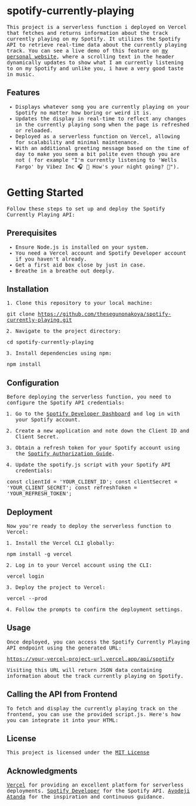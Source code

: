 # spotify-currently-playing

<samp>

This project is a serverless function i deployed on Vercel that fetches and returns information about the track currently playing on my Spotify. It utilizes the Spotify API to retrieve real-time data about the currently playing track. You can see a live demo of this feature on <a href="https://thesegunonakoya.me" target="_blank">my personal website</a>, where a scrolling text in the header dynamically updates to show what I am currently listening to on my Spotify and unlike you, i have a very good taste in music.

</samp>

## Features

<samp>

- Displays whatever song you are currently playing on your Spotify no matter how boring or weird it is.
- Updates the display in real-time to reflect any changes in the currently playing song when the page is refreshed or reloaded.
- Deployed as a serverless function on Vercel, allowing for scalability and minimal maintenance.
- With an additional greeting message based on the time of day to make you seem a bit polite even though you are not ( for example "I'm currently listening to 'Wells Fargo' by Vibez Inc 🎧 📀 How's your night going? 🎈").

</samp>

# Getting Started

<samp>

Follow these steps to set up and deploy the Spotify Currently Playing API:

</samp>

## Prerequisites

<samp>

- Ensure Node.js is installed on your system.
- You need a Vercel account and Spotify Developer account if you haven't already.
- Get a first aid box close by just in case.
- Breathe in a breathe out deeply.

</samp>

## Installation

<samp>
1. Clone this repository to your local machine:

git clone https://github.com/thesegunonakoya/spotify-currently-playing.git


2. Navigate to the project directory:

cd spotify-currently-playing


3. Install dependencies using npm:

npm install

</samp>

## Configuration

<samp>

Before deploying the serverless function, you need to configure the Spotify API credentials:

1. Go to the <a href="https://developer.spotify.com/dashboard/login" target="_blank">Spotify Developer Dashboard</a> and log in with your Spotify account.

2. Create a new application and note down the Client ID and Client Secret.

3. Obtain a refresh token for your Spotify account using the <a href="https://developer.spotify.com/documentation/general/guides/authorization-guide/" target="_blank">Spotify Authorization Guide</a>.

4. Update the spotify.js script with your Spotify API credentials:

const clientId = 'YOUR_CLIENT_ID';
const clientSecret = 'YOUR_CLIENT_SECRET';
const refreshToken = 'YOUR_REFRESH_TOKEN';

</samp>

## Deployment

<samp>

Now you're ready to deploy the serverless function to Vercel:

1. Install the Vercel CLI globally:

npm install -g vercel

2. Log in to your Vercel account using the CLI:

vercel login

3. Deploy the project to Vercel:

vercel --prod

4. Follow the prompts to confirm the deployment settings.

</samp>

## Usage

<samp>

Once deployed, you can access the Spotify Currently Playing API endpoint using the generated URL:

https://your-vercel-project-url.vercel.app/api/spotify

Visiting this URL will return JSON data containing information about the track currently playing on Spotify.

</samp>

## Calling the API from Frontend

<samp>

To fetch and display the currently playing track on the frontend, you can use the provided script.js. Here's how you can integrate it into your HTML:

<div id="currently-playing"></div>
<script src="script.js"></script>

</samp>


## License

<samp>

This project is licensed under the <a href="https://en.wikipedia.org/wiki/MIT_License" target="_blank">MIT License</a>

</samp>

## Acknowledgments

<samp>

<a href="https://vercel.com/" target="_blank">Vercel</a> for providing an excellent platform for serverless deployments.
<a href="https://developer.spotify.com/" target="_blank">Spotify Developer</a> for the Spotify API.
<a href="https://github.com/deji-ice" target="_blank">Ayodeji Atanda</a> for the inspiration and continuous guidance.

</samp>